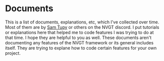# Documents
This is a list of documents, explanations, etc, which I've collected over time. Most of them are by [Sam Tupy](https://github.com/samtupy) or others on the NVGT discord.
I put tutorials or explanations here that helped me to code features I was trying to do at that time. I hope they are helpful to you as well.
These documents aren't documenting any features of the NVGT framework or its general includes itself. They are trying to explane how to code certain features for your own project.